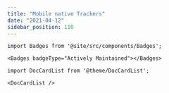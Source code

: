 ```yaml
---
title: "Mobile native Trackers"
date: "2021-04-12"
sidebar_position: 110
---
```


```mdx-code-block
import Badges from '@site/src/components/Badges';

<Badges badgeType="Actively Maintained"></Badges>
```

```mdx-code-block
import DocCardList from '@theme/DocCardList';

<DocCardList />
```
